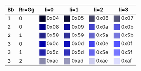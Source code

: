 | Bb	| Rr=Gg	| Ii=0	| Ii=1	| Ii=2	| Ii=3	|
| ----	| ----	| ----	| ----	| ----	| ----	|
| 1	| 0	|<span style="display:inline-block;vertical-align:middle;width:1lh;height:1lh;background:#002"></span> 0x04	|<span style="display:inline-block;vertical-align:middle;width:1lh;height:1lh;background:#113"></span> 0x05	|<span style="display:inline-block;vertical-align:middle;width:1lh;height:1lh;background:#446"></span> 0x06	|<span style="display:inline-block;vertical-align:middle;width:1lh;height:1lh;background:#557"></span> 0x07	|
| 2	| 0	|<span style="display:inline-block;vertical-align:middle;width:1lh;height:1lh;background:#008"></span> 0x08	|<span style="display:inline-block;vertical-align:middle;width:1lh;height:1lh;background:#119"></span> 0x09	|<span style="display:inline-block;vertical-align:middle;width:1lh;height:1lh;background:#44c"></span> 0x0a	|<span style="display:inline-block;vertical-align:middle;width:1lh;height:1lh;background:#55d"></span> 0x0b	|
| 2	| 1	|<span style="display:inline-block;vertical-align:middle;width:1lh;height:1lh;background:#228"></span> 0x58	|<span style="display:inline-block;vertical-align:middle;width:1lh;height:1lh;background:#339"></span> 0x59	|<span style="display:inline-block;vertical-align:middle;width:1lh;height:1lh;background:#66c"></span> 0x5a	|<span style="display:inline-block;vertical-align:middle;width:1lh;height:1lh;background:#77d"></span> 0x5b	|
| 3	| 0	|<span style="display:inline-block;vertical-align:middle;width:1lh;height:1lh;background:#00a"></span> 0x0c	|<span style="display:inline-block;vertical-align:middle;width:1lh;height:1lh;background:#11b"></span> 0x0d	|<span style="display:inline-block;vertical-align:middle;width:1lh;height:1lh;background:#44e"></span> 0x0e	|<span style="display:inline-block;vertical-align:middle;width:1lh;height:1lh;background:#55f"></span> 0x0f	|
| 3	| 1	|<span style="display:inline-block;vertical-align:middle;width:1lh;height:1lh;background:#22a"></span> 0x5c	|<span style="display:inline-block;vertical-align:middle;width:1lh;height:1lh;background:#33b"></span> 0x5d	|<span style="display:inline-block;vertical-align:middle;width:1lh;height:1lh;background:#66e"></span> 0x5e	|<span style="display:inline-block;vertical-align:middle;width:1lh;height:1lh;background:#77f"></span> 0x5f	|
| 3	| 2	|<span style="display:inline-block;vertical-align:middle;width:1lh;height:1lh;background:#88a"></span> 0xac	|<span style="display:inline-block;vertical-align:middle;width:1lh;height:1lh;background:#99b"></span> 0xad	|<span style="display:inline-block;vertical-align:middle;width:1lh;height:1lh;background:#cce"></span> 0xae	|<span style="display:inline-block;vertical-align:middle;width:1lh;height:1lh;background:#ddf"></span> 0xaf	|
